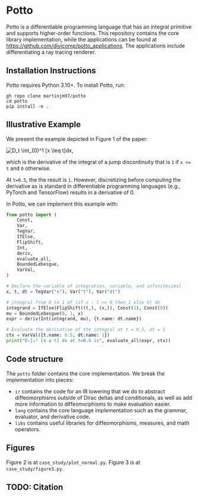 # Potto
Potto is a differentiable programming language that has an integral primitive and supports higher-order functions. This repository contains the core library implementation, while the applications can be found at https://github.com/divicomp/potto_applications. The applications include differentiating a ray tracing renderer.

## Installation Instructions
Potto requires Python 3.10+. To install Potto, run:
```
gh repo clone martinjm97/potto
cd potto
pip install -e .
```

## Illustrative Example
We present the example depicted in Figure 1 of the paper:

![D_t \int_{0}^1 [x \leq t]dx](https://latex.codecogs.com/svg.latex?D_t%20\int_{x%20=%200}^1%20[x%20\leq%20t]dx),

which is the derivative of the integral of a jump discontinuity that is `1` if `x <= t` and `0` otherwise.

At `t=0.5`, the the result is `1`. However, discretizing before computing the derivative as is standard in differentiable programming languages (e.g., PyTorch and TensorFlow) results in a derivative of 0. 

In Potto, we can implement this example with:
```python
from potto import (
    Const,
    Var,
    TegVar,
    IfElse,
    FlipShift,
    Int,
    deriv,
    evaluate_all,
    BoundedLebesgue,
    VarVal,
)

# Declare the variable of integration, variable, and infinitesimal
x, t, dt = TegVar("x"), Var("t"), Var("dt")

# integral from 0 to 1 of (if x - t >= 0 then 1 else 0) dx
integrand = IfElse(FlipShift((t,), (x,)), Const(1), Const(0))
mu = BoundedLebesgue(0, 1, x)
expr = deriv(Int(integrand, mu), {t.name: dt.name})

# Evaluate the derivative of the integral at t = 0.5, dt = 1
ctx = VarVal({t.name: 0.5, dt.name: 1})
print("Dₜ∫₀¹ [x ≤ t] dx at t=0.5 is", evaluate_all(expr, ctx))
```


## Code structure
The `potto` folder contains the core implementation. We break the implementation into pieces:
- `ir` contains the code for an IR lowering that we do to abstract diffeomorphisms outside of Dirac deltas and conditionals, as well as add more information to diffeomorphisms to make evaluation easier.
- `lang` contains the core language implementation such as the grammar, evaluator, and derivative code.
- `libs` contains useful libraries for diffeomorphisms, measures, and math operators.

## Figures

Figure 2 is at `case_study/plot_normal.py`.
Figure 3 is at `case_study/figure3.py`.
## TODO: Citation
